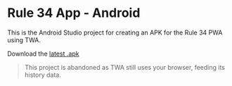 # Rule 34 App - Android

This is the Android Studio project for creating an APK for the Rule 34 PWA using TWA.

Download the [latest .apk](app/release/app-release.apk)

> This project is abandoned as TWA still uses your browser, feeding its history data.
